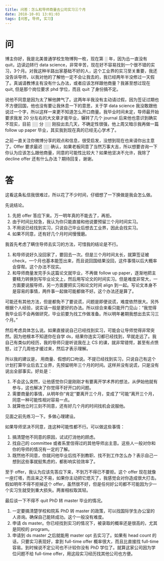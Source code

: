 ```yaml
---
title: 问答：怎么和导师商量去公司实习三个月
date: 2018-10-01 13:01:03
tags: [问答, 导师, 实习]
---
```


# 问
博主你好，我是北美普通学校生物博狗一枚，现在第 ░ 年，因为怂一直没有 quit，边读边转行 data science，非常辛苦，现在好不容易找到一个很不错的实习，3个月。对我这种半路出家基础不好的人，这个工业界的实习至关重要，我还没告诉导师，以我对他的了解他一定不会让我去的，我已经两年半没修过一天假了。真诚请教博主有没有什么办法，或者应该怎样跟他商量？我甚至想过现在quit, 但是那个岗位要求 phd 学位，而且 quit 了身份搞不定。

说他不同意是因为太了解他脾气了。这两年半我没有主动请过假，因为签证过期也不方便回国，他也没有要让我休息一下的意思，关于学 data science 我没敢跟他说过一个字，所以这样一来更不知道怎么开口商量。我毕业时间未定，导师最开始要求我发 20 分左右的大文章才能毕业，辗转了几个 journal 后来他也意识到确实不现实，目前 ░░ 分 ░░ 刚投出去几天，不确定性很强，他上周又暗示我再做一篇 follow up paper 毕业，其实我到现在真的已经无心学术了。

之前一直关注你微博分享的观点和信息，很受启发，没想到现在也来请你出主意了。Offer 要求最迟 ░░ 确认，如果老板同意了当然万事大吉，所以想要咨询一下你认为应该怎么跟他商量，同意的可能性比较大？如果他坚决不允许，我除了 decline offer 还有什么办法？期待回复，谢谢。

# 答
这看这条私信我很难过，所以花了不少时间，仔细想了一下换做是我会怎么做。

先说结论。
1. 先把 offer 答应下来。万一明年真的不能去了，再拒。
2. 由于时间比较急，我认为你只能直接和他说要预留三个月时间实习。
3. 不用说已经找到实习，只说自己毕业后想去工业界，因此会找实习。
4. 如果不同意，还有好几个月时间慢慢磨。

我首先考虑了瞒住导师去实习的方法，可惜我的结论是不行。
1. 和导师说好久没回家了，要回去一次。但是三个月时间太长，就算签证被 check，一个月也基本能签出来，而且说回国结果没回，这件事情以后大概率会穿帮。这个办法不现实。
2. 和导师商量发完手头这篇论文就毕业，不再做 follow up paper，逐渐地把主要精力转换到写毕业论文上，然后用写论文的时间实习。但是难度非常大，一方面要说服导师，另一方面要把实习和论文时间 align 到一起。写论文本身不是容易的事情，两件事一起做可能都做不好。这个办法还是算了。

可能还有其他方法，但是都免不了要说谎，问题是即便说谎，难度依然很大。另外根据个人经验，说实话一般是更好的办法。所以综合来看只能开门见山：“我觉得我毕业后不会再做研究，毕业前要为找工作做准备。所以明年暑期我想出去实习三个月。”

然后考虑具体怎么说。如果直接说自己已经找到实习，可能会让导师觉得非常突然。因为他根本不知道你在自学 ds，结果你连实习都已经找到，早就走远了。我自己有类似的经历，我的导师只是听说我在上 CS 的课，就非常错愕，甚至有点愤怒，过了几周他才缓过来，然后才表示理解。

所以我的建议是， 用商量、假想的口吻说。不提已经找到实习，只说自己有这个计划打算毕业后去工业界，先预留明年三个月的时间。这样并没有说谎，只是没有说出全部事实。好处是：
1. 不会这么突然，让他感觉你只是刚刚才有要离开学术界的想法，从伊始他就有参与，这也解决了你觉得不好开口的问题。
2. 需要商量的事情，从明年你“肯定”要离开三个月，变成了“可能”离开三个月，同意一种可能性相对容易一点。
3. 就算他立时三刻不同意，还有好几个月的时间找机会说服他。

见面之前先练习一下。多做心理建设。

如果导师坚决不同意，连这种可能性都不行。可以做这些事情：
1. 搞清楚他不同意的原因，试试打消他的顾虑。
2. 找自己的 committee 或者系里信得过的其他导师出主意。这些人一般对你和你的导师的情况有一定的了解。
3. 既然他不同意，你就问他毕业后找不到教职、找不到工作怎么办？表示自己一想到这些事就挺焦虑的，都影响实验效率了。

至于 offer，我认为应该先答应下来，不到万不得已不要拒。这个 offer 现在就像一座灯塔，而且来之不易，如果你主动把它熄灭了，我感觉会对你造成很大打击。假如明年不得不拒掉这个 offer，虽然很不好，但是任何好公司都不可能因为少一个实习生就受到重大损失。两害相权取其轻。

最后谈一下不得不 quit PhD 转 master 毕业的情况。
1. 一定要搞清楚学校和院系 PhD 转 master 的政策，可以找国际学生办公室的人咨询。确保自己能转成功。这个一般没有难度。
2. 申请 ds master。你已经找到实习的情况下，被录取的概率还是很高的，尤其是同校的 program。
3. 申请到 ds master 之后就能用 master opt 去实习了。如果有 head count 的话，只要实习表现好，拿到 full-time offer 概率很大，而且比直接找 full-time 容易。到时候说不定公司也不计较你没有 PhD 学位了。就算这家公司因为学位问题不给 full-time offer，用这段实习经历找其他公司也方便。
